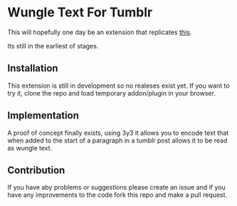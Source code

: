 # Wungle Text For Tumblr

This will hopefully one day be an extension that replicates [this](https://www.tumblr.com/lukadjo/760531708515909632/someone-should-make-this-real-just-figure-out-a).

Its still in the earliest of stages.

## Installation

This extension is still in development so no realeses exist yet. If you want to try it, clone the repo and load temporary addon/plugin in your browser.

## Implementation

A proof of concept finally exists, using 3y3 it allows you to encode text that when added to the start of a paragraph in a tumblr post allows it to be read as wungle text.

## Contribution

If you have aby problems or suggestions please create an issue and if you have any improvements to the code fork this repo and make a pull request.
